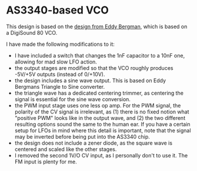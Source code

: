 # AS3340-based VCO

This design is based on the [design from Eddy Bergman](https://www.eddybergman.com/2020/01/synthesizer-build-part-18-really-good.html), which is based on a DigiSound 80 VCO.

I have made the following modifications to it:

 - I have included a switch that changes the 1nF capacitor to a 10nF one, allowing for mad slow LFO action.
 - the output stages are modified so that the VCO roughly produces -5V/+5V outputs (instead of 0/+10V).
 - the design includes a sine wave output. This is based on Eddy Bergmans Triangle to Sine converter.
 - the triangle wave has a dedicated centering trimmer, as centering the signal is essential for the sine wave conversion.
 - the PWM input stage uses one less op amp. For the PWM signal, the polarity of the CV signal is irrelevant, as (1) there is no fixed notion what "positive PWM" looks like in the output wave, and (2) the two different resulting options sound the same to the human ear. If you have a certain setup for LFOs in mind where this detail is important, note that the signal may be inverted before being put into the AS3340 chip.
 - the design does not include a zener diode, as the square wave is centered and scaled like the other stages.
 - I removed the second 1V/O CV input, as I personally don't to use it. The FM input is plenty for me.

